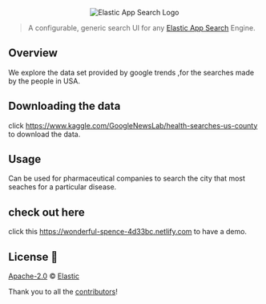 <p align="center"><img src="https://github.com/elastic/app-search-reference-ui-react/blob/master/logo-app-search.png?raw=true" alt="Elastic App Search Logo"></p>

> A configurable, generic search UI for
> any [Elastic App Search](https://www.elastic.co/products/app-search) Engine.
## Overview
We explore the data set provided by google trends ,for the searches made by the people in USA.
## Downloading the data
click https://www.kaggle.com/GoogleNewsLab/health-searches-us-county to download the data.
## Usage
Can be used for pharmaceutical companies to search the city that most seaches for a particular disease. 
## check out here
click this https://wonderful-spence-4d33bc.netlify.com to have a demo.   

## License 📗

[Apache-2.0](https://github.com/elastic/app-search-reference-ui-react/blob/master/LICENSE.md) © [Elastic](https://github.com/elastic)

Thank you to all the [contributors](https://github.com/elastic/app-search-reference-ui-react/graphs/contributors)!
